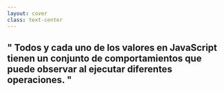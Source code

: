 ```yaml
---
layout: cover
class: text-center
---
```


##  " Todos y cada uno de los valores en JavaScript tienen un conjunto de comportamientos que puede observar al ejecutar diferentes operaciones. "